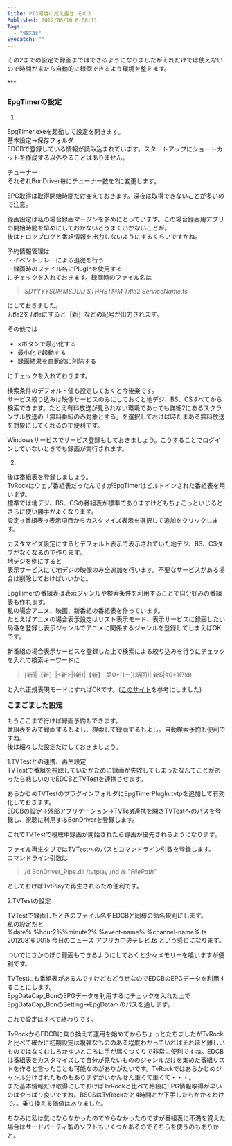 ```yaml
---
Title: PT3環境の覚え書き その3
Published: 2012/08/16 6:08:11
Tags:
  - "備忘録"
Eyecatch: ""
---
```

その2までの設定で録画まではできるようになりましたがそれだけでは使えないので時間が来たら自動的に録画できるよう環境を整えます。

\***

### EpgTimerの設定

1.      
EpgTimer.exeを起動して設定を開きます。       
基本設定→保存フォルダ       
EDCBで登録している情報が読み込まれています。スタートアップにショートカットを作成する以外やることはありません。

チューナー      
それぞれBonDriver毎にチューナー数を2に変更します。       

EPG取得は取得開始時間だけ変えておきます。深夜は取得できないことが多いので注意。

録画設定は私の場合録画マージンを多めにとっています。この場合録画用アプリの開始時間を早めにしておかないとうまくいかないことが。      
後はドロップログと番組情報を出力しないようにするくらいですかね。       

予約情報管理は      
・イベントリレーによる追従を行う       
・録画時のファイル名にPlugInを使用する       
にチェックを入れておきます。録画時のファイル名は

> $SDYYYY$$SDMM$$SDDD$ $STHH$$STMM$ $Title2$ $ServiceName$.ts

にしておきました。      
$Title2$を$Title$にすると［新］などの記号が出力されます。

その他では

- ×ボタンで最小化する
- 最小化で起動する
- 録画結果を自動的に削除する

にチェックを入れておきます。 

検索条件のデフォルト値も設定しておくと今後楽です。      
サービス絞り込みは映像サービスのみにしておくと地デジ、BS、CSすべてから検索できます。たとえ有料放送が見られない環境であっても詳細2にあるスクランブル放送の「無料番組のみ対象とする」を選択しておけば時たまある無料放送を対象にしてくれるので便利です。       


Windowsサービスでサービス登録もしておきましょう。こうすることでログインしていないときでも録画が実行されます。      

2.      
後は番組表を登録しましょう。       
TvRockはウェブ番組表だったんですがEpgTimerはビルトインされた番組表を用います。       
標準では地デジ、BS、CSの番組表が標準でありますけどもちょこっといじるとさらに使い勝手がよくなります。       
設定→番組表→表示項目からカスタマイズ表示を選択して追加をクリックします。       

カスタマイズ設定にするとデフォルト表示で表示されていた地デジ、BS、CSタブがなくなるので作ります。      
地デジを例にすると       
表示サービスにて地デジの映像のみ全追加を行います。不要なサービスがある場合は削除しておけばいいかと。

EpgTimerの番組表は表示ジャンルや検索条件を利用することで自分好みの番組表も作れます。      
私の場合アニメ、映画、新番組の番組表を作っています。       
たとえばアニメの場合表示設定はリスト表示モード、表示サービスに録画したい局番を登録し表示ジャンルでアニメに関係するジャンルを登録してしまえばOKです。  

新番組の場合表示サービスを登録した上で検索による絞り込みを行うにチェックを入れて検索キーワードに

> [新]|［新］|<新>|(新)|【新】|第0*[1一][話回]| 新$|#0*1(?!d)

と入れ正規表現モードにすればOKです。([このサイト](http://pb301.blog.fc2.com/blog-category-15.html)を参考にしました) 

<span style="font-size: medium">**こまごました設定**</span>

もうここまで行けば録画予約もできます。      
番組表をみて録画するもよし、検索して録画するもよし。自動検索予約も便利ですね。       
後は細々した設定だけしておきましょう。

1.TVTestとの連携、再生設定      
TVTestで番組を視聴していたがために録画が失敗してしまったなんてことがあったら悲しいのでEDCBとTVTestを連携させます。

あらかじめTVTestのプラグインフォルダにEpgTimerPlugIn.tvtpを追加して有効化しておきます。      
EDCBの設定→外部アプリケーション→TVTest連携を開きTVTestへのパスを登録し、視聴に利用するBonDriverを登録します。   

これでTVTestで視聴中録画が開始されたら録画が優先されるようになります。

ファイル再生タブではTVTestへのパスとコマンドライン引数を登録します。      
コマンドライン引数は

> /d BonDriver_Pipe.dll /tvtplay /nd /s "$FilePath$"

としておけばTvtPlayで再生されるため便利です。


2.TVTestの設定

TVTestで録画したときのファイル名をEDCBと同様の命名規則にします。      
私の設定だと       
%date% %hour2%%minute2% %event-name% %channel-name%.ts       
20120816 0015 今日のニュース アフリカ中央テレビ.ts という感じになります。

ついでにさかのぼり録画もできるようにしておくと少々メモリーを喰いますが便利です。      

TVTestにも番組表があるんですけどもどうせなのでEDCBのEPGデータを利用することにします。      
EpgDataCap_BonのEPGデータを利用するにチェックを入れた上でEpgDataCap_BonのSetting→EpgDataへのパスを通します。       

これで設定はすべて終わりです。

TvRockからEDCBに乗り換えて運用を始めてからちょっとたちましたがTvRockと比べて確かに初期設定は複雑なもののある程度わかっていればそれほど難しいものではなくむしろかゆいところに手が届くつくりで非常に便利ですね。EDCBは番組表をカスタマイズして自分が見たいもののジャンルだけを集めた番組リストを作ると言ったことも可能なのがありがたいです。TvRockではあらかじめジャンル分けされたものもありますがいかんせん重くて重くて・・・。      
また基本情報だけ取得にしておけばTvRockと比べて格段にEPG情報取得が早いのはやっぱり良いですね。BSCSはTvRockだと4時間とか下手したらかかるわけで。。乗り換える価値はありました。

ちなみに私は気にならなかったのでやらなかったのですが番組表に不満を覚えた場合はサードパーティ製のソフトもいくつかあるのでそちらを使うのもありかと。

